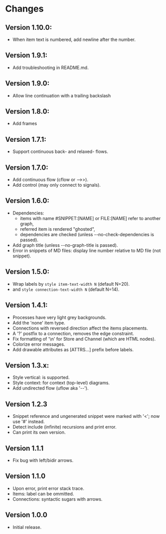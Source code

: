 # Changes

## Version 1.10.0:
- When item text is numbered, add newline after the number.

## Version 1.9.1:
- Add troubleshooting in README.md.

## Version 1.9.0:
- Allow line continuation with a trailing backslash

## Version 1.8.0:
- Add frames

## Version 1.7.1:
- Support continuous back- and relaxed- flows.

## Version 1.7.0:
- Add continuous flow (cflow or -->>).
- Add control (may only connect to signals).

## Version 1.6.0:
- Dependencies:
  - items with name #SNIPPET:[NAME] or FILE:[NAME] refer to another graph,
  - referred item is rendered "ghosted",
  - dependencies are checked (unless --no-check-dependencies is passed).
- Add graph title (unless --no-graph-title is passed).
- Error in snippets of MD files: display line number relative to MD file (not snippet).

## Version 1.5.0:
- Wrap labels by `style item-text-width N` (default N=20).
- and `style connection-text-width N` (default N=14).

## Version 1.4.1:
- Processes have very light grey backgrounds.
- Add the 'none' item type.
- Connections with reversed direction affect the items placements.
- A '?' postfix to a connection, removes the edge constraint.
- Fix formatting of '\n' for Store and Channel (which are HTML nodes).
- Colorize error messages.
- Add drawable attributes as [ATTRS...] prefix before labels.


## Version 1.3.x:
- Style vertical: is supported.
- Style context: for context (top-level) diagrams.
- Add undirected flow (uflow aka '--').

## Version 1.2.3
- Snippet reference and ungenerated snippet were marked with '<'; now
  use '#' instead.
- Detect include (infinite) recursions and print error.
- Can print its own version.

## Version 1.1.1
- Fix bug with left/bidir arrows.

## Version 1.1.0
- Upon error, print error stack trace.
- Items: label can be ommitted.
- Connections: syntactic sugars with arrows.

## Version 1.0.0
- Initial release.

